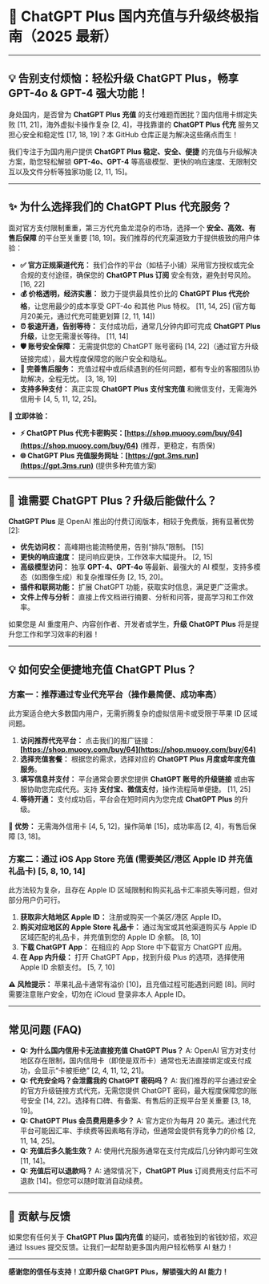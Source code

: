 # 🚀 ChatGPT Plus 国内充值与升级终极指南（2025 最新）

---

## 💡 告别支付烦恼：轻松升级 ChatGPT Plus，畅享 GPT-4o & GPT-4 强大功能！

身处国内，是否曾为 **ChatGPT Plus 充值** 的支付难题而困扰？国内信用卡绑定失败 [11, 21]，海外虚拟卡操作复杂 [2, 4]，寻找靠谱的 **ChatGPT Plus 代充** 服务又担心安全和稳定性 [17, 18, 19]？本 GitHub 仓库正是为解决这些痛点而生！

我们专注于为国内用户提供 **ChatGPT Plus 稳定、安全、便捷** 的充值与升级解决方案，助您轻松解锁 **GPT-4o、GPT-4** 等高级模型、更快的响应速度、无限制交互以及文件分析等独家功能 [2, 11, 15]。

---

## ✨ 为什么选择我们的 ChatGPT Plus 代充服务？

面对官方支付限制重重，第三方代充鱼龙混杂的市场，选择一个 **安全、高效、有售后保障** 的平台至关重要 [18, 19]。我们推荐的代充渠道致力于提供极致的用户体验：

*   **✅ 官方正规渠道代充：** 我们合作的平台（如桔子小铺）采用官方授权或完全合规的支付途径，确保您的 **ChatGPT Plus 订阅** 安全有效，避免封号风险。 [16, 22]
*   **💰 价格透明，经济实惠：** 致力于提供最具性价比的 **ChatGPT Plus 代充价格**，让您用最少的成本享受 GPT-4o 和其他 Plus 特权。 [11, 14, 25] (官方每月20美元，通过代充可能更划算 [2, 11, 14])
*   **⏰ 极速开通，告别等待：** 支付成功后，通常几分钟内即可完成 **ChatGPT Plus 升级**，让您无需漫长等待。 [11, 14]
*   **🛡️ 账号安全保障：** 无需提供您的 ChatGPT 账号密码 [14, 22]（通过官方升级链接完成），最大程度保障您的账户安全和隐私。
*   **💬 完善售后服务：** 充值过程中或后续遇到的任何问题，都有专业的客服团队协助解决，全程无忧。 [3, 18, 19]
*   **支持多种支付：** 真正实现 **ChatGPT Plus 支付宝充值** 和微信支付，无需海外信用卡 [4, 5, 11, 12, 25]。

**🚀 立即体验：**

*   **⚡️ ChatGPT Plus 代充卡密购买：[https://shop.muooy.com/buy/64](https://shop.muooy.com/buy/64)** (推荐，更稳定，有质保)
*   **🌐 ChatGPT Plus 充值服务网址：[https://gpt.3ms.run](https://gpt.3ms.run)** (提供多种充值方案)

---

## 🎯 谁需要 ChatGPT Plus？升级后能做什么？

**ChatGPT Plus** 是 OpenAI 推出的付费订阅版本，相较于免费版，拥有显著优势 [2]:

*   **优先访问权：** 高峰期也能流畅使用，告别“排队”限制。 [15]
*   **更快的响应速度：** 提问响应更快，工作效率大幅提升。 [2, 15]
*   **高级模型访问：** 独享 **GPT-4、GPT-4o** 等最新、最强大的 AI 模型，支持多模态（如图像生成）和复杂推理任务 [2, 15, 20]。
*   **插件和联网功能：** 扩展 ChatGPT 功能，获取实时信息，满足更广泛需求。
*   **文件上传与分析：** 直接上传文档进行摘要、分析和问答，提高学习和工作效率。

如果您是 AI 重度用户、内容创作者、开发者或学生，**升级 ChatGPT Plus** 将是提升您工作和学习效率的利器！

---

## 💡 如何安全便捷地充值 ChatGPT Plus？

### 方案一：推荐通过专业代充平台（操作最简便、成功率高）

此方案适合绝大多数国内用户，无需折腾复杂的虚拟信用卡或受限于苹果 ID 区域问题。

1.  **访问推荐代充平台：** 点击我们的推广链接：**[https://shop.muooy.com/buy/64](https://shop.muooy.com/buy/64)**
2.  **选择充值套餐：** 根据您的需求，选择对应的 **ChatGPT Plus 月度或年度充值服务**。
3.  **填写信息并支付：** 平台通常会要求您提供 **ChatGPT 账号的升级链接** 或由客服协助您完成代充。支持 **支付宝、微信支付**，操作流程简单便捷。 [11, 25]
4.  **等待开通：** 支付成功后，平台会在短时间内为您完成 **ChatGPT Plus** 的升级。

**🌟 优势：** 无需海外信用卡 [4, 5, 12]，操作简单 [15]，成功率高 [2, 4]，有售后保障 [3, 18]。

### 方案二：通过 iOS App Store 充值 (需要美区/港区 Apple ID 并充值礼品卡) [5, 8, 10, 14]

此方法较为复杂，且存在 Apple ID 区域限制和购买礼品卡汇率损失等问题，但对部分用户仍可行。

1.  **获取非大陆地区 Apple ID：** 注册或购买一个美区/港区 Apple ID。
2.  **购买对应地区的 Apple Store 礼品卡：** 通过淘宝或其他渠道购买与 Apple ID 区域匹配的礼品卡，并充值到您的 Apple ID 余额。 [8, 10]
3.  **下载 ChatGPT App：** 在相应的 App Store 中下载官方 ChatGPT 应用。
4.  **在 App 内升级：** 打开 ChatGPT App，找到升级 Plus 的选项，选择使用 Apple ID 余额支付。 [5, 7, 10]

**⚠️ 风险提示：** 苹果礼品卡通常有溢价 [10]，且充值过程可能遇到问题 [8]。同时需要注意账户安全，切勿在 iCloud 登录非本人 Apple ID。

---

## 常见问题 (FAQ)

*   **Q: 为什么国内信用卡无法直接充值 ChatGPT Plus？**
    A: OpenAI 官方对支付地区存在限制，国内信用卡（即使是双币卡）通常也无法直接绑定或支付成功，会显示“卡被拒绝” [2, 4, 11, 12, 21]。
*   **Q: 代充安全吗？会泄露我的 ChatGPT 密码吗？**
    A: 我们推荐的平台通过安全的官方升级链接方式代充，无需您提供 ChatGPT 密码，最大程度保障您的账号安全 [14, 22]。选择有口碑、有备案、有售后的正规平台至关重要 [3, 18, 19]。
*   **Q: ChatGPT Plus 会员费用是多少？**
    A: 官方定价为每月 20 美元。通过代充平台可能因汇率、手续费等因素略有浮动，但通常会提供有竞争力的价格 [2, 11, 14, 25]。
*   **Q: 充值后多久能生效？**
    A: 使用代充服务通常在支付完成后几分钟内即可生效 [11, 14]。
*   **Q: 充值后可以退款吗？**
    A: 通常情况下，**ChatGPT Plus** 订阅费用支付后不可退款 [14]。但您可以随时取消自动续费。

---

## 🤝 贡献与反馈

如果您有任何关于 **ChatGPT Plus 国内充值** 的疑问，或者独到的省钱妙招，欢迎通过 Issues 提交反馈。让我们一起帮助更多国内用户轻松畅享 AI 魅力！

---

**感谢您的信任与支持！立即升级 ChatGPT Plus，解锁强大的 AI 能力！**
